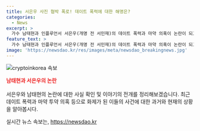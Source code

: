 ```yaml
---
title: 서은우 사진 협박 폭로! 데이트 폭력에 대한 해명은?
categories:
  - News
excerpt: >
  가수 남태현과 인플루언서 서은우(개명 전 서민재)의 데이트 폭력과 마약 의혹이 논란이 되고 있다. 남태현은 서은우의 폭로에 대해 유감을 표하며 일방적인 폭력은 없었다고 주장했고, 서은우는 데이트 폭력과 마약 투약을 폭로했다. 마약 투약 혐의로 재판을 받은 결과, 남태현과 서은우는 징역을 선고받았고 재판부는 미디어 인플루언서로서 사회에 부정적 영향을 끼칠 수 있다는 점을 강조했다. 두 사람 사이의 논란은 여전히 계속되고 있으며, 해당 사안에 대한 자세한 내용은 계속해서 업데이트될 예정이다.
feature_text: >
  가수 남태현과 인플루언서 서은우(개명 전 서민재)의 데이트 폭력과 마약 의혹이 논란이 되고 있다. 남태현은 서은우의 폭로에 대해 유감을 표하며 일방적인 폭력은 없었다고 주장했고, 서은우는 데이트 폭력과 마약 투약을 폭로했다. 마약 투약 혐의로 재판을 받은 결과, 남태현과 서은우는 징역을 선고받았고 재판부는 미디어 인플루언서로서 사회에 부정적 영향을 끼칠 수 있다는 점을 강조했다. 두 사람 사이의 논란은 여전히 계속되고 있으며, 해당 사안에 대한 자세한 내용은 계속해서 업데이트될 예정이다.
image: 'https://newsdao.kr/res/images/meta/newsdao_breakingnews.jpg'
---
```


<p><img src="https://newsdao.kr/res/images/meta/newsdao_breakingnews.jpg" alt="cryptoinkorea 속보" /></p>

<p><b><span style="color: #ee2323;">남태현과 서은우의 논란</span></b>
<br><br>
서은우와 남태현의 논란에 대한 사실 확인 및 이야기의 전개를 정리해보겠습니다. 최근 데이트 폭력과 마약 투약 의혹 등으로 화제가 된 이들의 사건에 대한 과거와 현재의 상황을 알아봅시다.</p>
실시간 뉴스 속보는, <a href="https://newsdao.kr" rel="dofollow">https://newsdao.kr</a>


